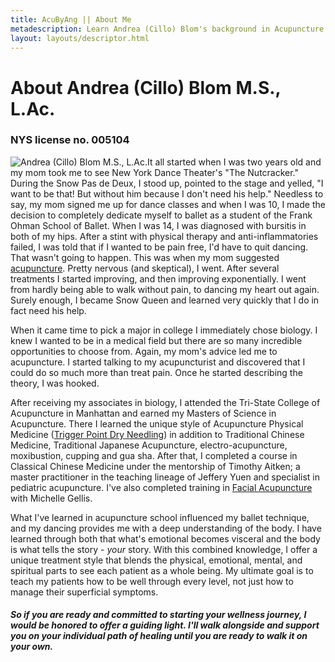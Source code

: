 ```yaml
---
title: AcuByAng || About Me
metadescription: Learn Andrea (Cillo) Blom's background in Acupuncture and Dry Needling
layout: layouts/descriptor.html
---
```

# About Andrea (Cillo) Blom M.S., L.Ac.

### NYS license no. 005104

<img alt="Andrea (Cillo) Blom M.S., L.Ac." class="float-left mr-8" src="/images/andrea-cillo-headshots-6.jpg" /> ​​​​​​It all started when I was two years old and my mom took me to see New York Dance Theater's "The Nutcracker." During the Snow Pas de Deux, I stood up, pointed to the stage and yelled, "I want to be that! But without him because I don't need his help." Needless to say, my mom signed me up for dance classes and when I was 10, I made the decision to completely dedicate myself to ballet as a student of the Frank Ohman School of Ballet. When I was 14, I was diagnosed with bursitis in both of my hips. After a stint with physical therapy and anti-inflammatories failed, I was told that if I wanted to be pain free, I'd have to quit dancing. That wasn't going to happen. This was when my mom suggested [acupuncture](/about-acupuncture/). Pretty nervous (and skeptical), I went. After several treatments I started improving, and then improving exponentially. I went from hardly being able to walk without pain, to dancing my heart out again. Surely enough, I became Snow Queen and learned very quickly that I do in fact need his help.

When it came time to pick a major in college I immediately chose biology. I knew I wanted to be in a medical field but there are so many incredible opportunities to choose from. Again, my mom's advice led me to acupuncture. I started talking to my acupuncturist and discovered that I could do so much more than treat pain. Once he started describing the theory, I was hooked.

After receiving my associates in biology, I attended the Tri-State College of Acupuncture in Manhattan and earned my Masters of Science in Acupuncture. There I learned the unique style of Acupuncture Physical Medicine ([Trigger Point Dry Needling](/trigger-point-dry-needling/)) in addition to Traditional Chinese Medicine, Traditional Japanese Acupuncture, electro-acupuncture, moxibustion, cupping and gua sha. After that, I completed a course in Classical Chinese Medicine under the mentorship of Timothy Aitken; a master practitioner in the teaching lineage of Jeffery Yuen and specialist in pediatric acupuncture. I've also completed training in [Facial Acupuncture](/facial-acupuncture/) with Michelle Gellis.

What I've learned in acupuncture school influenced my ballet technique, and my dancing provides me with a deep understanding of the body. I have learned through both that what's emotional becomes visceral and the body is what tells the story - *your* story. With this combined knowledge, I offer a unique treatment style that blends the physical, emotional, mental, and spiritual parts to see each patient as a whole being. My ultimate goal is to teach my patients how to be well through every level, not just how to manage their superficial symptoms.

##### So if you are ready and committed to starting your wellness journey, I would be honored to offer a guiding light. I'll walk alongside and support you on your individual path of healing until you are ready to walk it on your own.